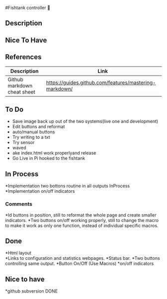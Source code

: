 #Fishtank controller :tropical_fish:

## Description

## Nice To Have

## References



Description | Link
------------ | -------------
Github markdown cheat sheet | https://guides.github.com/features/mastering-markdown/


## To Do
* Save image back up out of the two systems(live one and development)
* Edit buttons and reformat						
* auto/manual buttons
* Try writing to a txt
* Try sensor
* waved
* ake index.html work properlyand release
* Go Live in Pi hooked to the fishtank


## In Process
*Implementation two bottons routine in all outputs 	InProcess
*Implementation on/off indicators
### Comments
*Id buttons in position, still to reformat the whole page and create smaller indicators. 
*Two buttons on/off working properly, still to change the macro to make it work as only one function, instead of individual specific macros. 

## Done
*Html layout  								 
*Links to configuration and statistics webpages.
*Status bar.
*Two buttons controlling same output.
*Button On/Off  (Use Macros) 
*on/off indicators

## Nice to have
*github subversion								DONE


